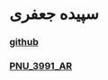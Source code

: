 # سپیده جعفری

### [github](http://github.com/sepideh-jafary)

### [PNU_3991_AR](http://github.com/sepideh-jafary/PNU_3991_AR)

